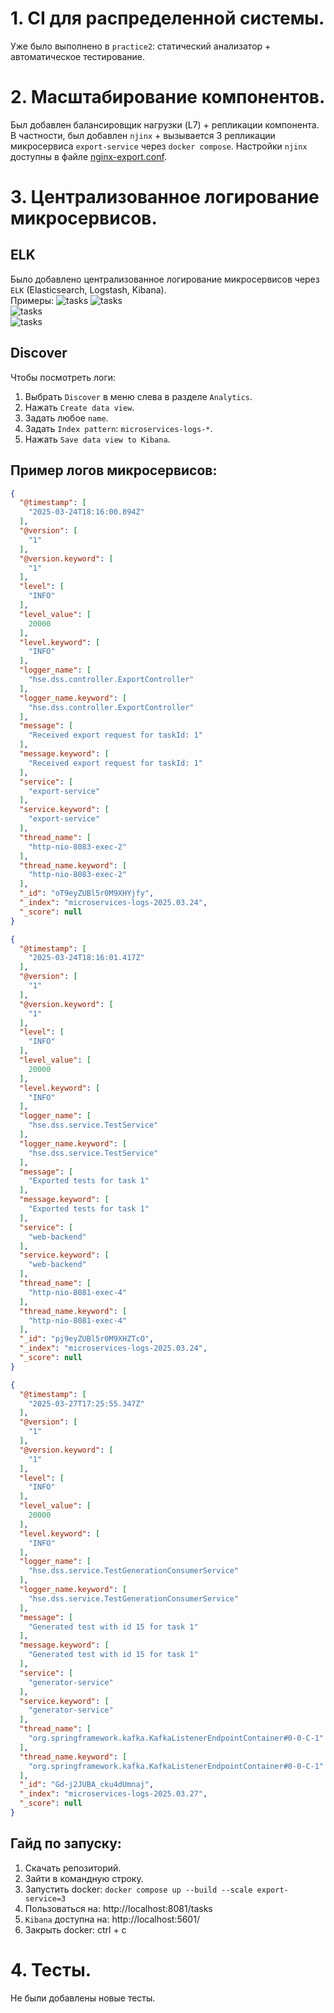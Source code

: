 # 1. CI для распределенной системы.
Уже было выполнено в `practice2`: статический анализатор + автоматическое тестирование.

# 2. Масштабирование компонентов.
Был добавлен балансировщик нагрузки (L7) + репликации компонента. В частности, был добавлен `njinx` + вызывается 3 
репликации микросервиса `export-service` через `docker compose`. Настройки `njinx` доступны в файле 
[nginx-export.conf](nginx-export.conf).

# 3. Централизованное логирование микросервисов.
## ELK
Было добавлено централизованное логирование микросервисов через `ELK` (Elasticsearch, Logstash, Kibana).  
Примеры:
![tasks](/draft3/assets/elkmain.png)
![tasks](/draft3/assets/elkdataview.png)  
![tasks](/draft3/assets/elklogs.png)  
![tasks](/draft3/assets/elksamle.png)  

## Discover
Чтобы посмотреть логи:
1. Выбрать `Discover` в меню слева в разделе `Analytics`.
2. Нажать `Create data view`.
3. Задать любое `name`.
4. Задать `Index pattern`: `microservices-logs-*`.
5. Нажать `Save data view to Kibana`.

## Пример логов микросервисов: 
```json
{
  "@timestamp": [
    "2025-03-24T18:16:00.894Z"
  ],
  "@version": [
    "1"
  ],
  "@version.keyword": [
    "1"
  ],
  "level": [
    "INFO"
  ],
  "level_value": [
    20000
  ],
  "level.keyword": [
    "INFO"
  ],
  "logger_name": [
    "hse.dss.controller.ExportController"
  ],
  "logger_name.keyword": [
    "hse.dss.controller.ExportController"
  ],
  "message": [
    "Received export request for taskId: 1"
  ],
  "message.keyword": [
    "Received export request for taskId: 1"
  ],
  "service": [
    "export-service"
  ],
  "service.keyword": [
    "export-service"
  ],
  "thread_name": [
    "http-nio-8083-exec-2"
  ],
  "thread_name.keyword": [
    "http-nio-8083-exec-2"
  ],
  "_id": "oT9eyZUBl5r0M9XHYjfy",
  "_index": "microservices-logs-2025.03.24",
  "_score": null
}
```

```json
{
  "@timestamp": [
    "2025-03-24T18:16:01.417Z"
  ],
  "@version": [
    "1"
  ],
  "@version.keyword": [
    "1"
  ],
  "level": [
    "INFO"
  ],
  "level_value": [
    20000
  ],
  "level.keyword": [
    "INFO"
  ],
  "logger_name": [
    "hse.dss.service.TestService"
  ],
  "logger_name.keyword": [
    "hse.dss.service.TestService"
  ],
  "message": [
    "Exported tests for task 1"
  ],
  "message.keyword": [
    "Exported tests for task 1"
  ],
  "service": [
    "web-backend"
  ],
  "service.keyword": [
    "web-backend"
  ],
  "thread_name": [
    "http-nio-8081-exec-4"
  ],
  "thread_name.keyword": [
    "http-nio-8081-exec-4"
  ],
  "_id": "pj9eyZUBl5r0M9XHZTcO",
  "_index": "microservices-logs-2025.03.24",
  "_score": null
}
```
```json
{
  "@timestamp": [
    "2025-03-27T17:25:55.347Z"
  ],
  "@version": [
    "1"
  ],
  "@version.keyword": [
    "1"
  ],
  "level": [
    "INFO"
  ],
  "level_value": [
    20000
  ],
  "level.keyword": [
    "INFO"
  ],
  "logger_name": [
    "hse.dss.service.TestGenerationConsumerService"
  ],
  "logger_name.keyword": [
    "hse.dss.service.TestGenerationConsumerService"
  ],
  "message": [
    "Generated test with id 15 for task 1"
  ],
  "message.keyword": [
    "Generated test with id 15 for task 1"
  ],
  "service": [
    "generator-service"
  ],
  "service.keyword": [
    "generator-service"
  ],
  "thread_name": [
    "org.springframework.kafka.KafkaListenerEndpointContainer#0-0-C-1"
  ],
  "thread_name.keyword": [
    "org.springframework.kafka.KafkaListenerEndpointContainer#0-0-C-1"
  ],
  "_id": "Gd-j2JUBA_cku4dUmnaj",
  "_index": "microservices-logs-2025.03.27",
  "_score": null
}
```

## Гайд по запуску:
1. Скачать репозиторий.
2. Зайти в командную строку.
3. Запустить docker:  `docker compose up --build --scale export-service=3`
4. Пользоваться на: http://localhost:8081/tasks
5. `Kibana` доступна на: http://localhost:5601/
6. Закрыть docker: ctrl + c

# 4. Тесты.
Не были добавлены новые тесты.